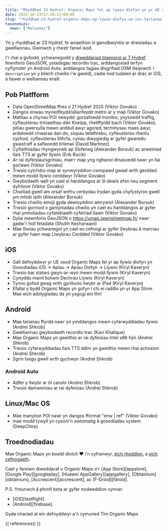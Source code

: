 ```yaml
---
title: "Rhyddhad 23 Hydref: Organic Maps fel ap lywio diofyn yn yr UE ar iOS, tarianau ffyrdd yn ymddangos ar Android, a mwy o welliannau a thrwsiadau"
date: 2025-10-23T17:20:21+00:00
slug: "rhyddhad-23-hydref-organic-maps-ap-lywio-diofyn-ue-ios-tarianau-ffyrdd-android-gwelliannau-trwsiadau"
taxonomies:
  news: ["Releases"]
---
```


Yn y rhyddhad ar 23 Hydref, fe wnaethon ni ganolbwyntio ar drwsiadau a gwelliannau. Gwiriwch y rhestr fanwl isod.

I'r rhai a gollodd, ychwanegodd y [diweddariad blaenorol ar 7 Hydref](https://organicmaps.app/news/2025-10-07/android-auto-speed-limit-geojson-support-recording-track-statistics-osm-description-display/
) fewnforio GeoJSON, ystadegau recordio trac, arddangosiad terfyn cyflymder yn Android Auto, arddangos tagiau disgrifiad OSM (teipiwch `?description` yn y blwch chwilio i'w gweld), cadw nod tudalen ar drac ar iOS, a llawer o welliannau eraill.

## Pob Platfform

- Data OpenStreetMap ffres o 21 Hydref 2025 (Viktor Govako)
- Dangos enwau mynedfeydd/allanfeydd metro ar y map (Viktor Govako)
- Mathau a chynau POI newydd: gorsafoedd monitro, ynysoedd traffig, cyfleusterau triniaethau dŵr Kneipp, rheilffyrdd bach (Viktor Govako), pitiau gwersylla mewn arddull awyr agored, terminysau maes awyr, ardaloedd chwarae dan do, siopau telathrebu, cyfleusterau rhentu cychod, cyfleusterau llithrfa, cynau diwygiedig ar gyfer gwaredu gwastraff a safleoedd tirlenwi (David Martinez)
- Cyfieithiadau rhyngwyneb ap Slofeneg (Alexander Borsuk) ac arweiniad llais TTS ar gyfer llywio (Erik Bucik)
- Ar rai dyfeisiau/sgriniau, mae'r map yng nghanol dinasoedd nawr yn llai gorlawn (Viktor Govako)
- Trwsio cylchdro map ar synwyryddion cwmpawd gwael wrth gerdded mewn modd llywio cerddwyr (Viktor Govako)
- Gwybodaeth well yn cael ei harddangos ar ôl dewis afon neu segment dyfrbont (Viktor Govako)
- Chwiliad gwell am orsaf wefru cerbydau trydan gyda chyfystyron gwell ym mhob iaith (Alexander Borsuk)
- Trwsio chwilio emoji gyda dewisyddion amrywiol (Alexander Borsuk)
- Trwsio gormod o ganlyniadau chwilio yn cael eu harddangos ar gyfer rhai ymholiadau cyfatebiaeth cyfeiriad llawn (Viktor Govako)
- Dylai mewnforio GeoJSON o https://umap.openstreetmap.fr/ nawr gadw'r holl fetadata (Shubh Kesharwani)
- Mae lliwiau ychwanegol yn cael eu cefnogi ar gyfer llwybrau â marciau ar gyfer haen map Llwybrau Cerdded (Viktor Govako)

## iOS

- Gall defnyddwyr yr UE osod Organic Maps fel yr ap llywio diofyn yn Gosodiadau iOS → Apiau → Apiau Diofyn → Llywio (Kiryl Kaveryn)
- Trwsio bar statws gwyn-ar-wyn mewn modd llywio (Kiryl Kaveryn)
- Cynyddu maint botwm Dechrau Llywio (Kiryl Kaveryn)
- Tynnu gofod gwag wrth gynllunio llwybr ar iPad (Kiryl Kaveryn)
- Efallai y bydd Organic Maps yn gofyn i chi ei raddio yn yr App Store. Mae eich adolygiadau da yn ysgogi ein tîm!

## Android

- Mae tarianau ffyrdd nawr yn ymddangos mewn cyfarwyddiadau llywio (Andrei Shkrob)
- Gwelliannau gwybodaeth recordio trac (Kavi Khalique)
- Mae Organic Maps yn gweithio ar rai dyfeisiau Intel x86 hŷn (Andrei Shkrob)
- Trwsio cyfarwyddiadau llais TTS ddim yn gweithio mewn rhai achosion (Andrei Shkrob)
- Sgrin tasgu gwell wrth gychwyn (Andrei Shkrob)

### Android Auto
- Adfer y llwybr ar ôl canslo (Andrei Shkrob)
- Trwsio damweiniau ar rai dyfeisiau (Andrei Shkrob)

## Linux/Mac OS

- Mae manylion POI nawr yn dangos fformat "enw | ref" (Viktor Govako)
- mae modd tywyll yn cysoni'n awtomatig â gosodiadau system (DeepChirp)

## Troednodiadau

Mae Organic Maps yn bosibl diolch ❤️ i'n cyfranwyr, [eich rhoddion](@/donate/index.cy.md), a [eich cefnogaeth](@/contribute/index.cy.md).

Cael y fersiwn diweddaraf o Organic Maps o'r [App Store][appstore], [Google Play][googleplay], [Huawei AppGallery][appgallery], [Obtainium][obtainium], [Accrescent][accrescent], ac [F-Droid][fdroid].

P.S. Ymunwch â phrofi beta ar gyfer nodweddion cynnar:
- [iOS][testflight]
- [Android][firebase].

Gyda chariad at ein defnyddwyr a'n cymuned
Tîm Organic Maps

{{ references() }}
